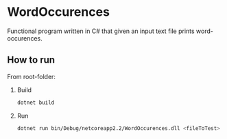 # WordOccurences

Functional program written in C# that given an input text file prints word-occurences. 



## How to run

From root-folder:

1. Build

   ```bash
   dotnet build
   ```

2. Run

   ```bash
   dotnet run bin/Debug/netcoreapp2.2/WordOccurences.dll <fileToTest>
   ```

